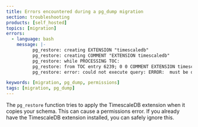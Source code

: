 ```yaml
---
title: Errors encountered during a pg_dump migration
section: troubleshooting
products: [self_hosted]
topics: [migration]
errors:
  - language: bash
    message: |-
          pg_restore: creating EXTENSION "timescaledb"
          pg_restore: creating COMMENT "EXTENSION timescaledb"
          pg_restore: while PROCESSING TOC:
          pg_restore: from TOC entry 6239; 0 0 COMMENT EXTENSION timescaledb
          pg_restore: error: could not execute query: ERROR:  must be owner of extension timescaledb

keywords: [migration, pg_dump, permissions]
tags: [migration, pg_dump]
---
```


<!---
* Use this format for writing troubleshooting sections:
 - Cause: What causes the problem?
 - Consequence: What does the user see when they hit this problem?
 - Fix/Workaround: What can the user do to fix or work around the problem? Provide a "Resolving" Procedure if required.
 - Result: When the user applies the fix, what is the result when the same action is applied?
* Copy this comment at the top of every troubleshooting page
-->

The `pg_restore` function tries to apply the TimescaleDB extension when it
copies your schema. This can cause a permissions error. If you already have the
TimescaleDB extension installed, you can safely ignore this.
